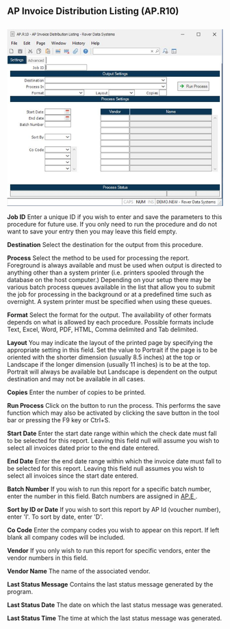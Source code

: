 ##  AP Invoice Distribution Listing (AP.R10)

<PageHeader />

##

![](./AP-R10-1.jpg)

**Job ID** Enter a unique ID if you wish to enter and save the parameters to
this procedure for future use. If you only need to run the procedure and do
not want to save your entry then you may leave this field empty.  
  
**Destination** Select the destination for the output from this procedure.  
  
**Process** Select the method to be used for processing the report. Foreground
is always available and must be used when output is directed to anything other
than a system printer (i.e. printers spooled through the database on the host
computer.) Depending on your setup there may be various batch process queues
available in the list that allow you to submit the job for processing in the
background or at a predefined time such as overnight. A system printer must be
specified when using these queues.  
  
**Format** Select the format for the output. The availability of other formats
depends on what is allowed by each procedure. Possible formats include Text,
Excel, Word, PDF, HTML, Comma delimited and Tab delimited.  
  
**Layout** You may indicate the layout of the printed page by specifying the
appropriate setting in this field. Set the value to Portrait if the page is to
be oriented with the shorter dimension (usually 8.5 inches) at the top or
Landscape if the longer dimension (usually 11 inches) is to be at the top.
Portrait will always be available but Landscape is dependent on the output
destination and may not be available in all cases.  
  
**Copies** Enter the number of copies to be printed.  
  
**Run Process** Click on the button to run the process. This performs the save
function which may also be activated by clicking the save button in the tool
bar or pressing the F9 key or Ctrl+S.  
  
**Start Date** Enter the start date range within which the check date must
fall to be selected for this report. Leaving this field null will assume you
wish to select all invoices dated prior to the end date entered.  
  
**End Date** Enter the end date range within which the invoice date must fall
to be selected for this report. Leaving this field null assumes you wish to
select all invoices since the start date entered.  
  
**Batch Number** If you wish to run this report for a specific batch number, enter the number in this field. Batch numbers are assigned in [ AP.E ](../../../../../rover/AP-OVERVIEW/AP-ENTRY/AP-E/README.md) .   
  
**Sort by ID or Date** If you wish to sort this report by AP Id (voucher
number), enter 'I'. To sort by date, enter 'D'.  
  
**Co Code** Enter the company codes you wish to appear on this report. If left
blank all company codes will be included.  
  
**Vendor** If you only wish to run this report for specific vendors, enter the
vendor numbers in this field.  
  
**Vendor Name** The name of the associated vendor.  
  
**Last Status Message** Contains the last status message generated by the
program.  
  
**Last Status Date** The date on which the last status message was generated.  
  
**Last Status Time** The time at which the last status message was generated.  
  
  
<badge text= "Version 8.10.57" vertical="middle" />

<PageFooter />